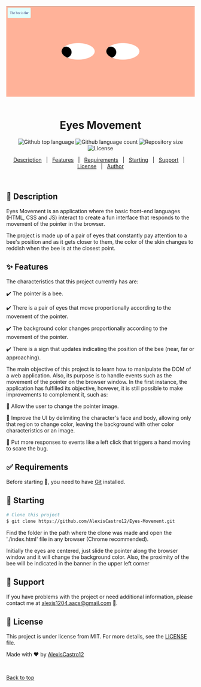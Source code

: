 <div align="center" id="top"> 
  <img src="./images/Eyes-Movement.png" alt="Eyes Movement" />
  &#xa0;
</div>

<h1 align="center">Eyes Movement</h1>

<p align="center">
  <img alt="Github top language" src="https://img.shields.io/github/languages/top/AlexisCastro12/Eyes-Movement?color=56BEB8">

  <img alt="Github language count" src="https://img.shields.io/github/languages/count/AlexisCastro12/Eyes-Movement?color=56BEB8">

  <img alt="Repository size" src="https://img.shields.io/github/repo-size/AlexisCastro12/Eyes-Movement?color=56BEB8">

  <img alt="License" src="https://img.shields.io/github/license/AlexisCastro12/Eyes-Movement?color=56BEB8">
</p>

<p align="center">
  <a href="#dart-description">Description</a> &#xa0; | &#xa0; 
  <a href="#sparkles-features">Features</a> &#xa0; | &#xa0;
  <a href="#white_check_mark-requirements">Requirements</a> &#xa0; | &#xa0;
  <a href="#checkered_flag-starting">Starting</a> &#xa0; | &#xa0;
  <a href="#wrench-support">Support</a> &#xa0; | &#xa0;
  <a href="#memo-license">License</a> &#xa0; | &#xa0;
  <a href="https://github.com/AlexisCastro12" target="_blank">Author</a>
</p>

<br>

## :dart: Description

Eyes Movement is an application where the basic front-end languages (HTML, CSS and JS) interact to create a fun interface that responds to the movement of the pointer in the browser.

The project is made up of a pair of eyes that constantly pay attention to a bee's position and as it gets closer to them, the color of the skin changes to reddish when the bee is at the closest point.

## :sparkles: Features

The characteristics that this project currently has are:

:heavy_check_mark: The pointer is a bee.

:heavy_check_mark: There is a pair of eyes that move proportionally according to the movement of the pointer.

:heavy_check_mark: The background color changes proportionally according to the movement of the pointer.

:heavy_check_mark: There is a sign that updates indicating the position of the bee (near, far or approaching).

The main objective of this project is to learn how to manipulate the DOM of a web application. Also, its purpose is to handle events such as the movement of the pointer on the browser window. In the first instance, the application has fulfilled its objective, however, it is still possible to make improvements to complement it, such as:

:pushpin: Allow the user to change the pointer image.

:pushpin: Improve the UI by delimiting the character's face and body, allowing only that region to change color, leaving the background with other color characteristics or an image.

:pushpin: Put more responses to events like a left click that triggers a hand moving to scare the bug.

## :white_check_mark: Requirements

Before starting :checkered_flag:, you need to have [Git](https://git-scm.com) installed.

## :checkered_flag: Starting

```bash
# Clone this project
$ git clone https://github.com/AlexisCastro12/Eyes-Movement.git

```

Find the folder in the path where the clone was made and open the './index.html' file in any browser (Chrome recommended).

Initially the eyes are centered, just slide the pointer along the browser window and it will change the background color. Also, the proximity of the bee will be indicated in the banner in the upper left corner

## :wrench: Support

If you have problems with the project or need additional information, please contact me at <alexis1204.aacs@gmail.com> :e-mail:.

## :memo: License

This project is under license from MIT. For more details, see the [LICENSE](LICENSE) file.

Made with :heart: by <a href="https://github.com/AlexisCastro12" target="_blank">AlexisCastro12</a>

&#xa0;

<a href="#top">Back to top</a>

